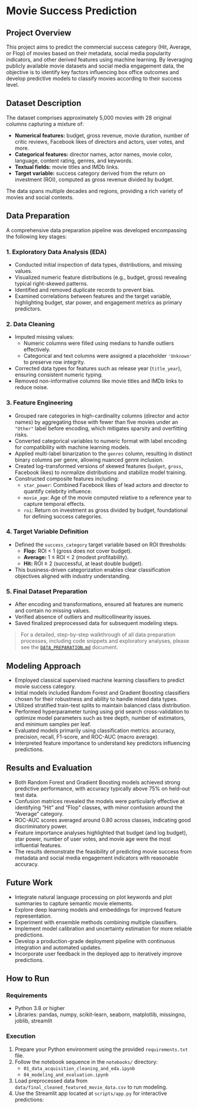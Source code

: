 # Movie Success Prediction 

## Project Overview
This project aims to predict the commercial success category (Hit, Average, or Flop) of movies based on their metadata, social media popularity indicators, and other derived features using machine learning. By leveraging publicly available movie datasets and social media engagement data, the objective is to identify key factors influencing box office outcomes and develop predictive models to classify movies according to their success level.

## Dataset Description
The dataset comprises approximately 5,000 movies with 28 original columns capturing a mixture of:

- **Numerical features:** budget, gross revenue, movie duration, number of critic reviews, Facebook likes of directors and actors, user votes, and more.
- **Categorical features:** director names, actor names, movie color, language, content rating, genres, and keywords.
- **Textual fields:** movie titles and IMDb links.
- **Target variable:** success category derived from the return on investment (ROI), computed as gross revenue divided by budget.

The data spans multiple decades and regions, providing a rich variety of movies and social contexts.

## Data Preparation
A comprehensive data preparation pipeline was developed encompassing the following key stages:

### 1. Exploratory Data Analysis (EDA)
- Conducted initial inspection of data types, distributions, and missing values.
- Visualized numeric feature distributions (e.g., budget, gross) revealing typical right-skewed patterns.
- Identified and removed duplicate records to prevent bias.
- Examined correlations between features and the target variable, highlighting budget, star power, and engagement metrics as primary predictors.

### 2. Data Cleaning
- Imputed missing values:
  - Numeric columns were filled using medians to handle outliers effectively.
  - Categorical and text columns were assigned a placeholder `'Unknown'` to preserve row integrity.
- Corrected data types for features such as release year (`title_year`), ensuring consistent numeric typing.
- Removed non-informative columns like movie titles and IMDb links to reduce noise.

### 3. Feature Engineering
- Grouped rare categories in high-cardinality columns (director and actor names) by aggregating those with fewer than five movies under an `"Other"` label before encoding, which mitigates sparsity and overfitting risks.
- Converted categorical variables to numeric format with label encoding for compatibility with machine learning models.
- Applied multi-label binarization to the `genres` column, resulting in distinct binary columns per genre, allowing nuanced genre inclusion.
- Created log-transformed versions of skewed features (`budget`, `gross`, Facebook likes) to normalize distributions and stabilize model training.
- Constructed composite features including:
  - `star_power`: Combined Facebook likes of lead actors and director to quantify celebrity influence.
  - `movie_age`: Age of the movie computed relative to a reference year to capture temporal effects.
  - `roi`: Return on investment as gross divided by budget, foundational for defining success categories.

### 4. Target Variable Definition
- Defined the `success_category` target variable based on ROI thresholds:
  - **Flop:** ROI < 1 (gross does not cover budget).
  - **Average:** 1 ≤ ROI < 2 (modest profitability).
  - **Hit:** ROI ≥ 2 (successful, at least double budget).
- This business-driven categorization enables clear classification objectives aligned with industry understanding.

### 5. Final Dataset Preparation
- After encoding and transformations, ensured all features are numeric and contain no missing values.
- Verified absence of outliers and multicollinearity issues.
- Saved finalized preprocessed data for subsequent modeling steps.

> For a detailed, step-by-step walkthrough of all data preparation processes, including code snippets and exploratory analyses, please see the [`DATA_PREPARATION.md`](DATA_PREPARATION.md) document.

## Modeling Approach
- Employed classical supervised machine learning classifiers to predict movie success category.
- Initial models included Random Forest and Gradient Boosting classifiers chosen for their robustness and ability to handle mixed data types.
- Utilized stratified train-test splits to maintain balanced class distribution.
- Performed hyperparameter tuning using grid search cross-validation to optimize model parameters such as tree depth, number of estimators, and minimum samples per leaf.
- Evaluated models primarily using classification metrics: accuracy, precision, recall, F1-score, and ROC-AUC (macro average).
- Interpreted feature importance to understand key predictors influencing predictions.

## Results and Evaluation
- Both Random Forest and Gradient Boosting models achieved strong predictive performance, with accuracy typically above 75% on held-out test data.
- Confusion matrices revealed the models were particularly effective at identifying “Hit” and “Flop” classes, with minor confusion around the “Average” category.
- ROC-AUC scores averaged around 0.80 across classes, indicating good discriminatory power.
- Feature importance analyses highlighted that budget (and log budget), star power, number of user votes, and movie age were the most influential features.
- The results demonstrate the feasibility of predicting movie success from metadata and social media engagement indicators with reasonable accuracy.

## Future Work
- Integrate natural language processing on plot keywords and plot summaries to capture semantic movie elements.
- Explore deep learning models and embeddings for improved feature representation.
- Experiment with ensemble methods combining multiple classifiers.
- Implement model calibration and uncertainty estimation for more reliable predictions.
- Develop a production-grade deployment pipeline with continuous integration and automated updates.
- Incorporate user feedback in the deployed app to iteratively improve predictions.

## How to Run

### Requirements
- Python 3.8 or higher
- Libraries: pandas, numpy, scikit-learn, seaborn, matplotlib, missingno, joblib, streamlit

### Execution
1. Prepare your Python environment using the provided `requirements.txt` file.
2. Follow the notebook sequence in the `notebooks/` directory:
   - `01_data_acquisition_cleaning_and_eda.ipynb`
   - `04_modeling_and_evaluation.ipynb`
3. Load preprocessed data from `data/final_cleaned_featured_movie_data.csv` to run modeling.
4. Use the Streamlit app located at `scripts/app.py` for interactive predictions:

